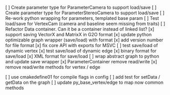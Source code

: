 [ ] Create parameter type for ParameterCamera to support load/save
[ ] Create parameter type for ParameterStereoCamera to support load/save
[ ] Re-work python wrapping for parameters, templated base param
[ ] Test load/save for VertexCam (camera and baseline seem missing from traits)
[ ] Refactor Data container. Can it be a container instead of linked list?
[x] support saving VectorX and MatrixX in G2O format
[x] update python optimizable graph wrapper (save/load) with format
[x] add version number for file format
[x] fix core API with exports for MSVC
[ ] test save/load of dynamic vertex
[x] test save/load of dynamic edge
[x] binary format for save/load
[x] XML format for save/load
[ ] wrap abstract graph to python and update save wrapper
[x] ParameterContainer remove read/write
[x] remove read/write methods for vertex / edge

[ ] use cmakedefine01 for compile flags in config
[ ] add test for setData / getData on the graph
[ ] update py_base_vertex/edge to map now common methods
